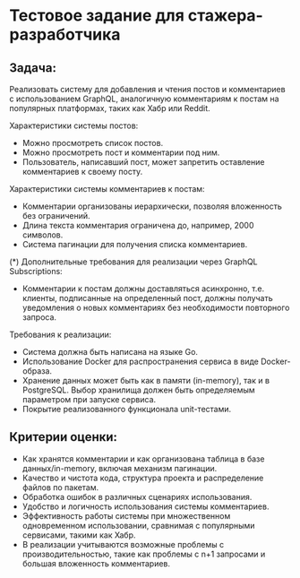 # Тестовое задание для стажера-разработчика

## Задача:

Реализовать систему для добавления и чтения постов и комментариев с использованием GraphQL, аналогичную комментариям к постам на популярных платформах, таких как Хабр или Reddit.

Характеристики системы постов:
- Можно просмотреть список постов.
- Можно просмотреть пост и комментарии под ним.
- Пользователь, написавший пост, может запретить оставление комментариев к своему посту.

Характеристики системы комментариев к постам:
- Комментарии организованы иерархически, позволяя вложенность без ограничений.
- Длина текста комментария ограничена до, например, 2000 символов.
- Система пагинации для получения списка комментариев.

(\*) Дополнительные требования для реализации через GraphQL Subscriptions:
- Комментарии к постам должны доставляться асинхронно, т.е. клиенты, подписанные на определенный пост, должны получать уведомления о новых комментариях без необходимости повторного запроса.

Требования к реализации:
- Система должна быть написана на языке Go.
- Использование Docker для распространения сервиса в виде Docker-образа.
- Хранение данных может быть как в памяти (in-memory), так и в PostgreSQL. Выбор хранилища должен быть определяемым параметром при запуске сервиса.
- Покрытие реализованного функционала unit-тестами.

## Критерии оценки:

- Как хранятся комментарии и как организована таблица в базе данных/in-memory, включая механизм пагинации.
- Качество и чистота кода, структура проекта и распределение файлов по пакетам.
- Обработка ошибок в различных сценариях использования.
- Удобство и логичность использования системы комментариев.
- Эффективность работы системы при множественном одновременном использовании, сравнимая с популярными сервисами, такими как Хабр.
- В реализации учитываются возможные проблемы с производительностью, такие как проблемы с n+1 запросами и большая вложенность комментариев.
